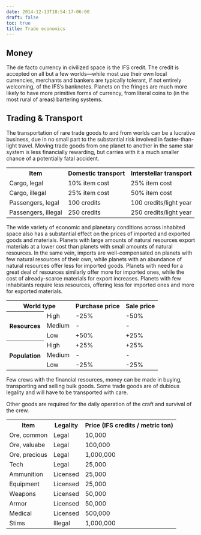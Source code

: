 ```yaml
---
date: 2014-12-13T18:54:17-06:00
draft: false
toc: true
title: Trade economics
---
```

## Money
The de facto currency in civilized space is the IFS credit. The credit is accepted on all but a few worlds—while most use their own local currencies, merchants and bankers are typically tolerant, if not entirely welcoming, of the IFS’s banknotes. Planets on the fringes are much more likely to have more primitive forms of currency, from literal coins to (in the most rural of areas) bartering systems.

## Trading & Transport
The transportation of rare trade goods to and from worlds can be a lucrative business, due in no small part to the substantial risk involved in faster-than-light travel. Moving trade goods from one planet to another in the same star system is less financially rewarding, but carries with it a much smaller chance of a potentially fatal accident.

<table class="table">
  <tr>
    <th>Item</th>
    <th>Domestic transport</th>
    <th>Interstellar transport</th>
  </tr>
  <tr>
    <td>Cargo, legal</td>
    <td>10% item cost</td>
    <td>25% item cost</td>
  </tr>
  <tr>
    <td>Cargo, illegal</td>
    <td>25% item cost</td>
    <td>50% item cost</td>
  </tr>
  <tr>
    <td>Passengers, legal</td>
    <td>100 credits</td>
    <td>100 credits/light year</td>
  </tr>
  <tr>
    <td>Passengers, illegal</td>
    <td>250 credits</td>
    <td>250 credits/light year</td>
  </tr>
</table>

The wide variety of economic and planetary conditions across inhabited space also has a substantial effect on the prices of imported and exported goods and materials. Planets with large amounts of natural resources export materials at a lower cost than planets with small amounts of natural resources. In the same vein, imports are well-compensated on planets with few natural resources of their own, while planets with an abundance of natural resources offer less for imported goods. Planets with need for a great deal of resources similarly offer more for imported ones, while the cost of already-scarce materials for export increases. Planets with few inhabitants require less resources, offering less for imported ones and more for exported materials.

<table class="table">
  <tr>
    <th colspan="2">World type</th>
    <th>Purchase price</th>
    <th>Sale price</th>
  </tr>
  <tr>
    <th rowspan="3"">Resources</th>
    <td>High</td>
    <td>-25%</td>
    <td>-50%</td>
  </tr>
  <tr>
    <td>Medium</td>
    <td>-</td>
    <td>-</td>
  </tr>
  <tr>
    <td>Low</td>
    <td>+50%</td>
    <td>+25%</td>
  </tr>

  <tr>
  <th rowspan="3"">Population</th>
    <td>High</td>
    <td>+25%</td>
    <td>+25%</td>
  </tr>
  <tr>
    <td>Medium</td>
    <td>-</td>
    <td>-</td>
  </tr>
  <tr>
    <td>Low</td>
    <td>-25%</td>
    <td>-25%</td>
  </tr>
</table>

Few crews with the financial resources, money can be made in buying, transporting and selling bulk goods. Some trade goods are of dubious legality and will have to be transported with care.

Other goods are required for the daily operation of the craft and survival of the crew.

<table class="table">
  <tr>
    <th>Item</th>
    <th>Legality</th>
    <th>Price (IFS credits / metric ton)</th>
  </tr>
  <tr>
    <td>Ore, common</td>
    <td>Legal</td>
    <td>10,000</td>
  </tr>
  <tr>
    <td>Ore, valuabe</td>
    <td>Legal</td>
    <td>100,000</td>
  </tr>
  <tr>
    <td>Ore, precious</td>
    <td>Legal</td>
    <td>1,000,000</td>
  </tr>
  <tr>
    <td>Tech</td>
    <td>Legal</td>
    <td>25,000</td>
  </tr>
  <tr>
    <td>Ammunition</td>
    <td>Licensed</td>
    <td>25,000</td>
  </tr>
  <tr>
    <td>Equipment</td>
    <td>Licensed</td>
    <td>25,000</td>
  </tr>
  <tr>
    <td>Weapons</td>
    <td>Licensed</td>
    <td>50,000</td>
  </tr>
  <tr>
    <td>Armor</td>
    <td>Licensed</td>
    <td>50,000</td>
  </tr>
  <tr>
    <td>Medical</td>
    <td>Licensed</td>
    <td>500,000</td>
  </tr>
  <tr>
    <td>Stims</td>
    <td>Illegal</td>
    <td>1,000,000</td>
  </tr>
</table>
